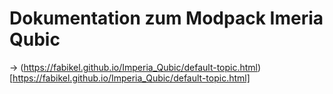 # Dokumentation zum Modpack Imeria Qubic

-> (https://fabikel.github.io/Imperia_Qubic/default-topic.html)[https://fabikel.github.io/Imperia_Qubic/default-topic.html]

